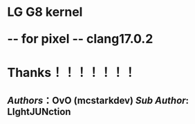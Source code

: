 
<h1>LG G8 kernel

-- for pixel
-- clang17.0.2





# Thanks！！！！！！！

***Authors***：OvO (mcstarkdev)
***Sub Author***: LIghtJUNction
---
